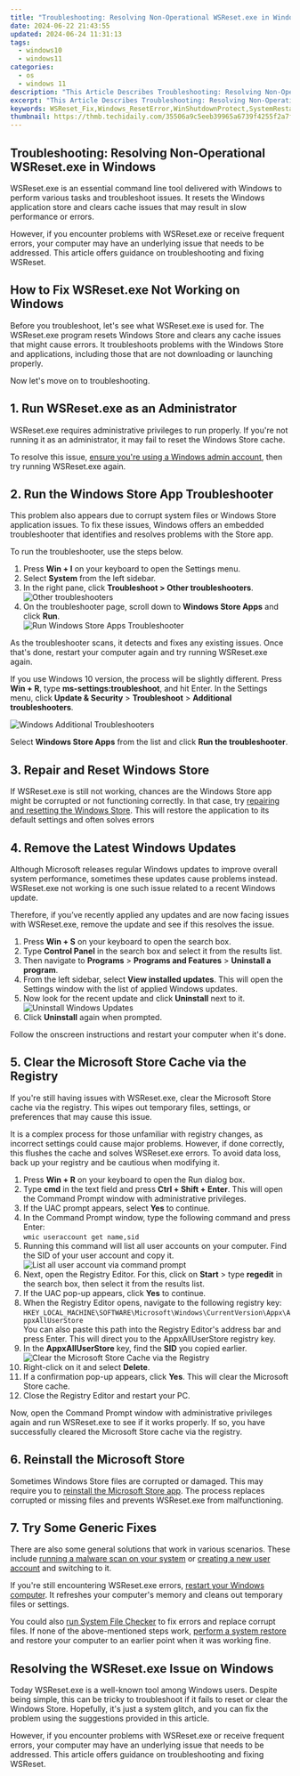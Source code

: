 ```yaml
---
title: "Troubleshooting: Resolving Non-Operational WSReset.exe in Windows"
date: 2024-06-22 21:43:55
updated: 2024-06-24 11:31:13
tags:
  - windows10
  - windows11
categories:
  - os
  - windows 11
description: "This Article Describes Troubleshooting: Resolving Non-Operational WSReset.exe in Windows"
excerpt: "This Article Describes Troubleshooting: Resolving Non-Operational WSReset.exe in Windows"
keywords: WSReset_Fix,Windows_ResetError,WinShutdownProtect,SystemRestartIssue,OSWakeFailure,BootProcessHalted,SafeBootWindows
thumbnail: https://thmb.techidaily.com/35506a9c5eeb39965a6739f4255f2a7fd3073f2c89e35224944b9c79ce0abec8.jpg
---
```


## Troubleshooting: Resolving Non-Operational WSReset.exe in Windows

 WSReset.exe is an essential command line tool delivered with Windows to perform various tasks and troubleshoot issues. It resets the Windows application store and clears cache issues that may result in slow performance or errors.

 However, if you encounter problems with WSReset.exe or receive frequent errors, your computer may have an underlying issue that needs to be addressed. This article offers guidance on troubleshooting and fixing WSReset.

## How to Fix WSReset.exe Not Working on Windows

 Before you troubleshoot, let's see what WSReset.exe is used for. The WSReset.exe program resets Windows Store and clears any cache issues that might cause errors. It troubleshoots problems with the Windows Store and applications, including those that are not downloading or launching properly.

 Now let's move on to troubleshooting.

## 1\. Run WSReset.exe as an Administrator

 WSReset.exe requires administrative privileges to run properly. If you're not running it as an administrator, it may fail to reset the Windows Store cache.

 To resolve this issue, [ensure you're using a Windows admin account](https://www.makeuseof.com/check-windows-account-admin-rights/), then try running WSReset.exe again.

## 2\. Run the Windows Store App Troubleshooter

 This problem also appears due to corrupt system files or Windows Store application issues. To fix these issues, Windows offers an embedded troubleshooter that identifies and resolves problems with the Store app.

 To run the troubleshooter, use the steps below.

1. Press **Win + I** on your keyboard to open the Settings menu.
2. Select **System** from the left sidebar.
3. In the right pane, click **Troubleshoot > Other troubleshooters**.  
![Other troubleshooters](https://static1.makeuseofimages.com/wordpress/wp-content/uploads/2023/05/other-troubleshooters.jpg)
4. On the troubleshooter page, scroll down to **Windows Store Apps** and click **Run**.  
![Run Windows Store Apps Troubleshooter](https://static1.makeuseofimages.com/wordpress/wp-content/uploads/2023/05/run-windows-store-apps-troubleshooter.jpg)

 As the troubleshooter scans, it detects and fixes any existing issues. Once that's done, restart your computer again and try running WSReset.exe again.

 If you use Windows 10 version, the process will be slightly different. Press **Win + R**, type **ms-settings:troubleshoot**, and hit Enter. In the Settings menu, click **Update & Security** \> **Troubleshoot** \> **Additional troubleshooters**.

![Windows Additional Troubleshooters](https://static1.makeuseofimages.com/wordpress/wp-content/uploads/2022/06/Windows-Additional-Troubleshooters.jpg)

 Select **Windows Store Apps** from the list and click **Run the troubleshooter**.

## 3\. Repair and Reset Windows Store

 If WSReset.exe is still not working, chances are the Windows Store app might be corrupted or not functioning correctly. In that case, try [repairing and resetting the Windows Store](https://www.makeuseof.com/windows-10-11-reset-microsoft-store/). This will restore the application to its default settings and often solves errors

## 4\. Remove the Latest Windows Updates

 Although Microsoft releases regular Windows updates to improve overall system performance, sometimes these updates cause problems instead. WSReset.exe not working is one such issue related to a recent Windows update.

 Therefore, if you’ve recently applied any updates and are now facing issues with WSReset.exe, remove the update and see if this resolves the issue.

1. Press **Win + S** on your keyboard to open the search box.
2. Type **Control Panel** in the search box and select it from the results list.
3. Then navigate to **Programs** \> **Programs and Features** \> **Uninstall a program**.
4. From the left sidebar, select **View installed updates**. This will open the Settings window with the list of applied Windows updates.
5. Now look for the recent update and click **Uninstall** next to it.  
![Uninstall Windows Updates](https://static1.makeuseofimages.com/wordpress/wp-content/uploads/2023/06/uninstall-windows-updates.jpg)
6. Click **Uninstall** again when prompted.

 Follow the onscreen instructions and restart your computer when it's done.

## 5\. Clear the Microsoft Store Cache via the Registry

 If you're still having issues with WSReset.exe, clear the Microsoft Store cache via the registry. This wipes out temporary files, settings, or preferences that may cause this issue.

 It is a complex process for those unfamiliar with registry changes, as incorrect settings could cause major problems. However, if done correctly, this flushes the cache and solves WSReset.exe errors. To avoid data loss, back up your registry and be cautious when modifying it.

1. Press **Win + R** on your keyboard to open the Run dialog box.
2. Type **cmd** in the text field and press **Ctrl + Shift + Enter**. This will open the Command Prompt window with administrative privileges.
3. If the UAC prompt appears, select **Yes** to continue.
4. In the Command Prompt window, type the following command and press Enter:  
`wmic useraccount get name,sid`
5. Running this command will list all user accounts on your computer. Find the SID of your user account and copy it.  
![List all user account via command prompt](https://static1.makeuseofimages.com/wordpress/wp-content/uploads/2023/07/list-all-user-account-via-command-prompt.jpg)
6. Next, open the Registry Editor. For this, click on **Start** \> type **regedit** in the search box, then select it from the results list.
7. If the UAC pop-up appears, click **Yes** to continue.
8. When the Registry Editor opens, navigate to the following registry key:  
`HKEY_LOCAL_MACHINE\SOFTWARE\Microsoft\Windows\CurrentVersion\Appx\AppxAllUserStore`  
 You can also paste this path into the Registry Editor's address bar and press Enter. This will direct you to the AppxAllUserStore registry key.
9. In the **AppxAllUserStore** key, find the **SID** you copied earlier.  
![Clear the Microsoft Store Cache via the Registry](https://static1.makeuseofimages.com/wordpress/wp-content/uploads/2023/07/clear-the-microsoft-store-cache-via-the-registry.jpg)
10. Right-click on it and select **Delete**.
11. If a confirmation pop-up appears, click **Yes**. This will clear the Microsoft Store cache.
12. Close the Registry Editor and restart your PC.

 Now, open the Command Prompt window with administrative privileges again and run WSReset.exe to see if it works properly. If so, you have successfully cleared the Microsoft Store cache via the registry.

## 6\. Reinstall the Microsoft Store

 Sometimes Windows Store files are corrupted or damaged. This may require you to [reinstall the Microsoft Store app](https://www.makeuseof.com/remove-reinstall-microsoft-store-windows-11/). The process replaces corrupted or missing files and prevents WSReset.exe from malfunctioning.

## 7\. Try Some Generic Fixes

 There are also some general solutions that work in various scenarios. These include [running a malware scan on your system](https://www.makeuseof.com/scan-for-viruses-without-buying-antivirus-software/) or [creating a new user account](https://www.makeuseof.com/windows-11-create-local-user-account/) and switching to it.

 If you're still encountering WSReset.exe errors, [restart your Windows computer](https://www.makeuseof.com/windows-restart-methods/). It refreshes your computer's memory and cleans out temporary files or settings.

 You could also [run System File Checker](https://www.makeuseof.com/system-file-checker-sfc-windows/) to fix errors and replace corrupt files. If none of the above-mentioned steps work, [perform a system restore](https://www.makeuseof.com/use-system-restore-windows/) and restore your computer to an earlier point when it was working fine.

## Resolving the WSReset.exe Issue on Windows

 Today WSReset.exe is a well-known tool among Windows users. Despite being simple, this can be tricky to troubleshoot if it fails to reset or clear the Windows Store. Hopefully, it's just a system glitch, and you can fix the problem using the suggestions provided in this article.

 However, if you encounter problems with WSReset.exe or receive frequent errors, your computer may have an underlying issue that needs to be addressed. This article offers guidance on troubleshooting and fixing WSReset.
